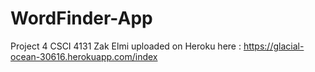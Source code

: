 # WordFinder-App

Project 4 CSCI 4131 Zak Elmi 
uploaded on Heroku here : https://glacial-ocean-30616.herokuapp.com/index
